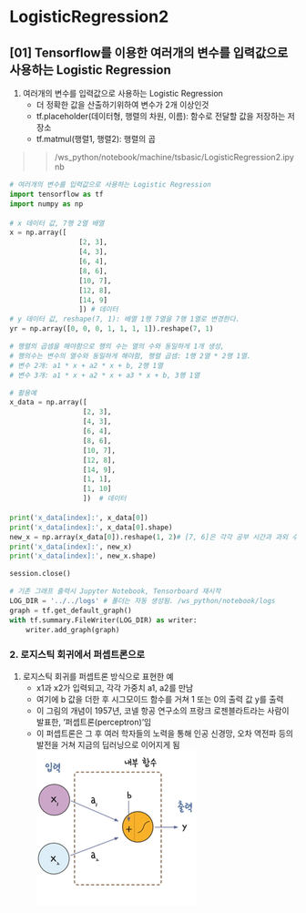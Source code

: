 # LogisticRegression2

## [01] Tensorflow를 이용한 여러개의 변수를 입력값으로 사용하는 Logistic Regression
  
1. 여러개의 변수를 입력값으로 사용하는 Logistic Regression  
   - 더 정확한 값을 산출하기위하여 변수가 2개 이상인것
   - tf.placeholder(데이터형, 행렬의 차원, 이름): 함수로 전달할 값을 저장하는 저장소
   - tf.matmul(행렬1, 행렬2): 행렬의 곱
  
>> /ws_python/notebook/machine/tsbasic/LogisticRegression2.ipynb

```python
# 여러개의 변수를 입력값으로 사용하는 Logistic Regression
import tensorflow as tf
import numpy as np

# x 데이터 값, 7행 2열 배열
x = np.array([
                 [2, 3],
                 [4, 3],
                 [6, 4],
                 [8, 6],
                 [10, 7],
                 [12, 8],
                 [14, 9]
                 ]) # 데이터
# y 데이터 값, reshape(7, 1): 배열 1행 7열을 7행 1열로 변경한다.
yr = np.array([0, 0, 0, 1, 1, 1, 1]).reshape(7, 1)
```

```python
# 행렬의 곱셈을 해야함으로 행의 수는 열의 수와 동일하게 1개 생성, 
# 행의수는 변수의 열수와 동일하게 해야함, 행렬 곱셈: 1행 2열 * 2행 1열.
# 변수 2개: a1 * x + a2 * x + b, 2행 1열
# 변수 3개: a1 * x + a2 * x + a3 * x + b, 3행 1열
```

```python
# 활용예
x_data = np.array([
                  [2, 3],
                  [4, 3],
                  [6, 4],
                  [8, 6],
                  [10, 7],
                  [12, 8],
                  [14, 9],
                  [1, 1],
                  [1, 10]
                  ])  # 데이터

print('x_data[index]:', x_data[0])
print('x_data[index]:', x_data[0].shape)
new_x = np.array(x_data[0]).reshape(1, 2)# [7, 6]은 각각 공부 시간과 과외 수업수, 1행 2열로 변경    
print('x_data[index]:', new_x)
print('x_data[index]:', new_x.shape)
```

```python
session.close()
```

```python
# 기존 그래프 출력시 Jupyter Notebook, Tensorboard 재시작 
LOG_DIR = '../../logs' # 폴더는 자동 생성됨. /ws_python/notebook/logs
graph = tf.get_default_graph()
with tf.summary.FileWriter(LOG_DIR) as writer:
    writer.add_graph(graph)    
```

### 2. 로지스틱 회귀에서 퍼셉트론으로

1) 로지스틱 회귀를 퍼셉트론 방식으로 표현한 예
   - x1과 x2가 입력되고, 각각 가중치 a1, a2를 만남
   - 여기에 b 값을 더한 후 시그모이드 함수를 거쳐 1 또는 0의 출력 값 y를 출력
   - 이 그림의 개념이 1957년, 코넬 항공 연구소의 프랑크 로젠블라트라는 사람이 발표한,
     ‘퍼셉트론(perceptron)’임
   - 이 퍼셉트론은 그 후 여러 학자들의 노력을 통해 인공 신경망, 오차 역전파 등의
     발전을 거쳐 지금의 딥러닝으로 이어지게 됨
    ![](./images/05_2.jpg)